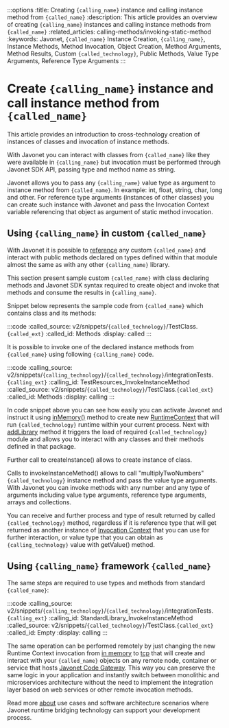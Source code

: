 :::options
:title: Creating `{calling_name}` instance and calling instance method from `{called_name}`
:description: This article provides an overview of creating `{calling_name}` instances and calling instance methods from `{called_name}`
:related_articles: calling-methods/invoking-static-method
:keywords: Javonet, `{called_name}` Instance Creation, `{calling_name}`, Instance Methods, Method Invocation, Object Creation, Method Arguments, Method Results, Custom `{called_technology}`, Public Methods, Value Type Arguments, Reference Type Arguments
:::

# Create `{calling_name}` instance and call instance method from `{called_name}`
  
This article provides an introduction to cross-technology creation of instances of classes and invocation of instance methods.
  
With Javonet you can interact with classes from `{called_name}` like they were available in `{calling_name}` but invocation must be performed through Javonet SDK API, passing type and method name as string.   
  
Javonet allows you to pass any `{calling_name}` value type as argument to instance method from `{called_name}`. In example: int, float, string, char, long and other. For reference type arguments (instances of other classes) you can create such instance with Javonet and pass the Invocation Context variable referencing that object as argument of static method invocation.   
  
## Using `{calling_name}` in custom `{called_name}`
  
With Javonet it is possible to [reference](https://www.javonet.com/guides/v2/`{calling_technology}`/`{called_technology}`/getting-started/adding-references-to-libraries) any custom `{called_name}` and interact with public methods declared on types defined within that module almost the same as with any other `{calling_name}` library.  
  
This section present sample custom `{called_name}` with class declaring methods and Javonet SDK syntax required to create object and invoke that methods and consume the results in `{calling_name}`.  
  
Snippet below represents the sample code from `{called_name}` which contains class and its methods:  
  
:::code
:called_source: v2/snippets/`{called_technology}`/TestClass.`{called_ext}`
:called_id: Methods
:display: called
:::
  
It is possible to invoke one of the declared instance methods from `{called_name}` using following `{calling_name}` code.  
  
:::code
:calling_source: v2/snippets/`{calling_technology}`/`{called_technology}`/integrationTests.`{calling_ext}`
:calling_id: TestResources_InvokeInstanceMethod
:called_source: v2/snippets/`{called_technology}`/TestClass.`{called_ext}`
:called_id: Methods
:display: calling
:::

In code snippet above you can see how easily you can activate Javonet and instruct it using [inMemory()](/guides/v2/`{calling_technology}`/`{called_technology}`/foundations/in-memory-channel) method to create new [RuntimeContext](/guides/v2/`{calling_technology}`/`{called_technology}`/foundations/runtime-context) that will run `{called_technology}` runtime within your current process. Next with [addLibrary](/guides/v2/`{calling_technology}`/`{called_technology}`/getting-started/adding-references-to-libraries) method it triggers the load of required `{called_technology}` module and allows you to interact with any classes and their methods defined in that package.  
  
Further call to createInstance() allows to create instance of class.

Calls to invokeInstanceMethod() allows to call "multiplyTwoNumbers" `{called_technology}` instance method and pass the value type arguments. With Javonet you can invoke methods with any number and any type of arguments including value type arguments, reference type arguments, arrays and collections.  
  
You can receive and further process and type of result returned by called `{called_technology}` method, regardless if it is reference type that will get returned as another instance of [Invocation Context](/guides/v2/`{calling_technology}`/`{called_technology}`/foundations/invocation-context) that you can use for further interaction, or value type that you can obtain as `{calling_technology}` value with getValue() method.  
  
## Using `{calling_name}` framework `{called_name}`

The same steps are required to use types and methods from standard `{called_name}`:

:::code 
:calling_source: v2/snippets/`{calling_technology}`/`{called_technology}`/integrationTests.`{calling_ext}`
:calling_id: StandardLibrary_InvokeInstanceMethod
:called_source: v2/snippets/`{called_technology}`/TestClass.`{called_ext}`
:called_id: Empty
:display: calling
:::

The same operation can be performed remotely by just changing the new Runtime Context invocation from [in memory](/guides/v2/`{calling_technology}`/`{called_technology}`/foundations/in-memory-channel) to [tcp](/guides/v2/`{calling_technology}`/`{called_technology}`/foundations/tcp-channel) that will create and interact with your `{called_name}` objects on any remote node, container or service that hosts [Javonet Code Gateway](/guides/v2/`{calling_technology}`/`{called_technology}`/javonet-code-gateway/about-javonet-code-gateway). This way you can preserve the same logic in your application and instantly switch between monolithic and microservices architecture without the need to implement the integration layer based on web services or other remote invocation methods.
  
Read more [about](/guides/v2/`{calling_technology}`/`{called_technology}`/getting-started/about-javonet) use cases and software architecture scenarios where Javonet runtime bridging technology can support your development process.
